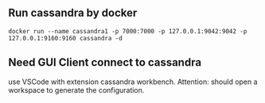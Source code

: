## Run cassandra by docker
```
docker run --name cassandra1 -p 7000:7000 -p 127.0.0.1:9042:9042 -p 127.0.0.1:9160:9160 cassandra -d
```

## Need GUI Client connect to cassandra
use VSCode with extension cassandra workbench. Attention: should open a workspace to generate the configuration.

